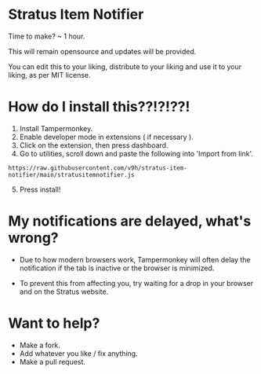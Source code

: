 # Stratus Item Notifier

Time to make? ~ 1 hour.

This will remain opensource and updates will be provided.

You can edit this to your liking, distribute to your liking and use it to your liking, as per MIT license.

# How do I install this??!?!??!

1. Install Tampermonkey.
2. Enable developer mode in extensions ( if necessary ).
3. Click on the extension, then press dashboard.
4. Go to utilities, scroll down and paste the following into 'Import from link'.

```https://raw.githubusercontent.com/v9h/stratus-item-notifier/main/stratusitemnotifier.js```

5. Press install!

# My notifications are delayed, what's wrong?

* Due to how modern browsers work, Tampermonkey will often delay the notification if the tab is inactive or the browser is minimized.

* To prevent this from affecting you, try waiting for a drop in your browser and on the Stratus website.

# Want to help?

* Make a fork.
* Add whatever you like / fix anything.
* Make a pull request.
